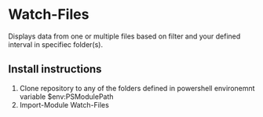 # Watch-Files
 Displays data from one or multiple files based on filter and your defined interval in specifiec folder(s).

 ## Install instructions

1. Clone repository to any of the folders defined in powershell environemnt variable $env:PSModulePath 
2. Import-Module Watch-Files


